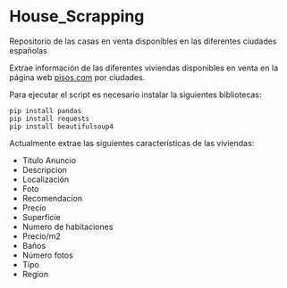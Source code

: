# House_Scrapping
Repositorio de las casas en venta disponibles en las diferentes ciudades españolas

Extrae información de las diferentes viviendas disponibles en venta en la página web [pisos.com](https://www.pisos.com/) por ciudades.

Para ejecutar el script es necesario instalar la siguientes bibliotecas:
```
pip install pandas
pip install requests
pip install beautifulsoup4
```

Actualmente extrae las siguientes características de las viviendas:
- Título Anuncio
- Descripcion
- Localización
- Foto
- Recomendacion
- Precio
- Superficie
- Numero de habitaciones
- Precio/m2
- Baños
- Número fotos
- Tipo
- Region
